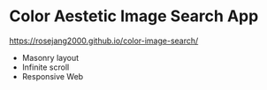# Color Aestetic Image Search App
https://rosejang2000.github.io/color-image-search/

- Masonry layout
- Infinite scroll
- Responsive Web
